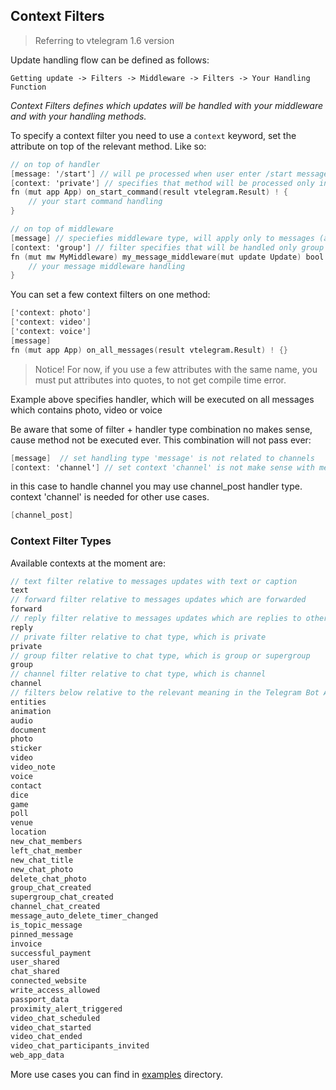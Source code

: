 ## Context Filters

> Referring to vtelegram 1.6 version

Update handling flow can be defined as follows:

```
Getting update -> Filters -> Middleware -> Filters -> Your Handling Function
```

_Context Filters defines which updates will be handled with your middleware and with your handling methods._<br>

To specify a context filter you need to use a `context` keyword, set the attribute on top of the relevant method. Like so:

```v
// on top of handler
[message: '/start'] // will pe processed when user enter /start message
[context: 'private'] // specifies that method will be processed only in private chats
fn (mut app App) on_start_command(result vtelegram.Result) ! {
    // your start command handling
}

// on top of middleware
[message] // speciefies middleware type, will apply only to messages (all chats - private, groups)
[context: 'group'] // filter specifies that will be handled only group messages
fn (mut mw MyMiddleware) my_message_middleware(mut update Update) bool {
    // your message middleware handling
}
```

You can set a few context filters on one method:

```v
['context: photo']
['context: video']
['context: voice']
[message]
fn (mut app App) on_all_messages(result vtelegram.Result) ! {}
```

> Notice! For now, if you use a few attributes with the same name, you must put attributes into quotes, to not get compile time error.

Example above specifies handler, which will be executed on all messages which contains photo, video or voice

Be aware that some of filter + handler type combination no makes sense, cause method not be executed ever. This combination will not pass ever:

```v
[message]  // set handling type 'message' is not related to channels
[context: 'channel'] // set context 'channel' is not make sense with message type
```

in this case to handle channel you may use channel_post handler type. context 'channel' is needed for other use cases.

```v
[channel_post]
```

### Context Filter Types

Available contexts at the moment are:

```v
// text filter relative to messages updates with text or caption
text
// forward filter relative to messages updates which are forwarded
forward
// reply filter relative to messages updates which are replies to other messages
reply
// private filter relative to chat type, which is private
private
// group filter relative to chat type, which is group or supergroup
group
// channel filter relative to chat type, which is channel
channel
// filters below relative to the relevant meaning in the Telegram Bot API
entities
animation
audio
document
photo
sticker
video
video_note
voice
contact
dice
game
poll
venue
location
new_chat_members
left_chat_member
new_chat_title
new_chat_photo
delete_chat_photo
group_chat_created
supergroup_chat_created
channel_chat_created
message_auto_delete_timer_changed
is_topic_message
pinned_message
invoice
successful_payment
user_shared
chat_shared
connected_website
write_access_allowed
passport_data
proximity_alert_triggered
video_chat_scheduled
video_chat_started
video_chat_ended
video_chat_participants_invited
web_app_data
```

More use cases you can find in [examples](https://github.com/dnkdev/vtelegram/tree/master/examples) directory.
